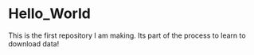 # Hello_World
This is the first repository I am making.   Its part of the process to learn to download data!
